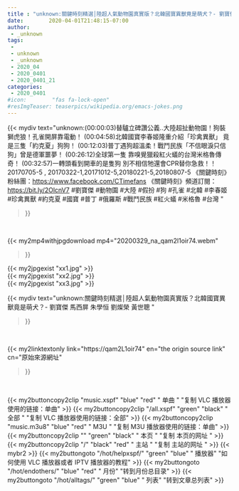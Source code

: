 ```yaml
---
title : "unknown:關鍵時刻精選│陸超人氣動物園真實版？北韓國寶異獸竟是萌犬？- 劉寶傑 馬西屏 朱學恒 劉燦榮  黃世聰 "
date:        2020-04-01T21:48:15-07:00
author:
 - _unknown
tags:
 - 
 - unknown
 - _unknown
 - 2020_04
 - 2020_0401
 - 2020_0401_21
categories:
 - 2020_0401
#icon:        "fas fa-lock-open"
#resImgTeaser: teaserpics/wikipedia.org/emacs-jokes.png
---
```







{{< mydiv text="unknown:(00:00:03)替驢立碑讚公義..大陸超扯動物園！狗裝獅虎狼！孔雀開屏靠電動！ (00:04:58)北韓國寶李春姬隆重介紹「珍禽異獸」 竟是三隻「約克夏」狗狗！ (00:12:03)普丁遇狗超溫柔！戰鬥民族「不信眼淚只信狗」曾是德軍噩夢！ (00:26:12)全球第一隻 靠嗅覺獵殺紅火蟻的台灣米格魯傳奇！ (00:32:57)一轉頭看到開車的是隻狗 別不相信牠還會CPR替你急救！！  20170705-5 , 20170322-1,20171012-5,20180221-5,20180807-5  《關鍵時刻》粉絲團：https://www.facebook.com/CTimefans 《關鍵時刻》頻道訂閱：https://bit.ly/2OlcnV7  #劉寶傑 #動物園 #大陸 #假扮 #狗 #孔雀 #北韓 #李春姬 #珍禽異獸 #約克夏 #國寶 #普丁 #俄羅斯 #戰鬥民族 #紅火蟻 #米格魯 #台灣 "
>}}
<br>


{{< my2mp4withjpgdownload mp4="20200329_na_qam2l1oir74.webm"
>}}

{{< my2jpgexist "xx1.jpg" >}}<br>
{{< my2jpgexist "xx2.jpg" >}}<br>
{{< my2jpgexist "xx3.jpg" >}}<br>



{{< mydiv text="unknown:關鍵時刻精選│陸超人氣動物園真實版？北韓國寶異獸竟是萌犬？- 劉寶傑 馬西屏 朱學恒 劉燦榮  黃世聰 "
>}}
<br>

{{< my2linktextonly link="https://qam2L1oir74"
en="the origin source link" cn="原始來源網址"
>}}


<br>


{{< my2buttoncopy2clip "music.xspf"        "blue"   "red"    " 单曲 "  "复制 VLC 播放器使用的链接：单曲" >}} {{< my2buttoncopy2clip "/all.xspf"         "green"  "black"  " 全部 "  "复制 VLC 播放器使用的链接：全部" >}} {{< my2buttoncopy2clip "music.m3u8"        "blue"   "red"    " M3U  "    "复制 M3U 播放器使用的链接：单曲" >}} {{< my2buttoncopy2clip ""                  "green"  "black"  " 本页 "    "复制 本页的网址 " >}} {{< my2buttoncopy2clip "/"                 "black"  "red"    " 主站 "    "复制 主站的网址 " >}} {{< mybr2 >}} {{< my2buttongoto      "/hot/helpxspf/"    "green"  "blue"   " 播放器" "如何使用 VLC 播放器或者 IPTV 播放器的教程" >}} {{< my2buttongoto      "/hot/endothers/"   "blue"   "red"    " 月份"   "转到月份总目录" >}} {{< my2buttongoto      "/hot/alltags/"     "green"  "blue"   " 列表"   "转到文章总列表" >}} 

